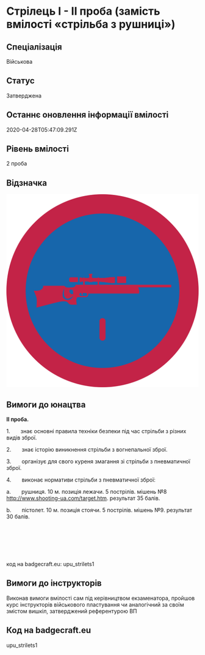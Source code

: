# Стрілець І - ІІ проба (замість вмілості «стрільба з рушниці»)

## Спеціалізація

Військова

## Статус

Затверджена

## Останнє оновлення інформації вмілості

2020-04-28T05:47:09.291Z

## Рівень вмілості

2 проба

## Відзначка

![Відзначка](../images/Strilets_I/___________________1.jpg)

## Вимоги до юнацтва

<p><b>ІІ
проба.</b></p>

<p>1.&nbsp;&nbsp;&nbsp;&nbsp;&nbsp;&nbsp; знає основні правила техніки безпеки під час стрільби з різних видів зброї.</p>

<p>2.&nbsp;&nbsp;&nbsp;&nbsp;&nbsp;&nbsp;
знає історію виникнення стрільби з вогнепальної зброї.</p>

<p>3.&nbsp;&nbsp;&nbsp;&nbsp;&nbsp;&nbsp;
організує для свого куреня змагання зі стрільби з пневматичної
зброї.</p>

<p>4.&nbsp;&nbsp;&nbsp;&nbsp;&nbsp;&nbsp;
виконає нормативи стрільби з пневматичної зброї: </p>

<p>a.&nbsp;&nbsp;&nbsp;&nbsp;&nbsp;&nbsp; рушниця. 10 м.
позиція лежачи. 5 пострілів. мішень №8 <a target="_blank" rel="nofollow" href="http://www.shooting-ua.com/target.htm">http://www.shooting-ua.com/target.htm</a>. результат 35 балів.</p>

<p>b.&nbsp;&nbsp;&nbsp;&nbsp;&nbsp;&nbsp; пістолет. 10 м.
позиція стоячи. 5 пострілів. мішень №9. результат 30 балів.</p>

<p><br></p><p><br></p><p><br></p><p>код на badgecraft.eu: upu_strilets1<br></p>

## Вимоги до інструкторів

Виконав вимоги вмілості сам під керівництвом екзаменатора, пройшов курс інструкторів військового пластування чи аналогічний за своїм змістом вишкіл, затверджений референтурою ВП

## Код на badgecraft.eu

upu_strilets1